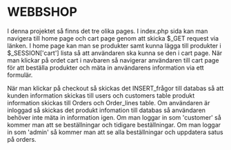 # WEBBSHOP

I denna projektet så finns det tre olika pages. I index.php sida kan man navigera till home page och cart page genom att skicka $_GET request via länken. I home page kan man se produkter samt kunna lägga till produkter i $_SESSION['cart'] lista så att användaren ska kunna se den i cart page. När man klickar på ordet cart i navbaren så navigerar användaren  till cart page för att beställa produkter och mäta in användarens information via ett formulär. 

När man klickar på checkout så skickas det INSERT_frågor till databas så att kunden information skickas till users och customers table produkt information skickas till Orders och Order_lines table. Om användaren är inloggad så skickas det produkt infomation till databas så användaren behöver inte mäta in information igen. Om man loggar in som 'customer' så kommer man att se beställningar och tidigare beställningar. Om man loggar in som 'admin' så kommer man att se alla beställningar och uppdatera satus på orders.

